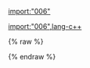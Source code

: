 [import:"006"](main.py)

[import:"006",lang-c++](main.cpp)

{% raw %}
<div id="disqus_thread"/>
{% endraw %}